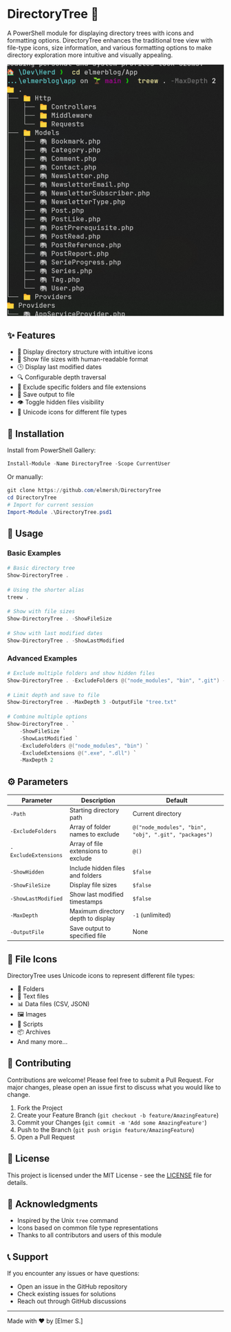 # DirectoryTree 🌲

A PowerShell module for displaying directory trees with icons and formatting options. DirectoryTree enhances the traditional tree view with file-type icons, size information, and various formatting options to make directory exploration more intuitive and visually appealing.

![Directory Tree Example](images/ejemplo.png)

## ✨ Features

- 📁 Display directory structure with intuitive icons
- 📏 Show file sizes with human-readable format
- 🕒 Display last modified dates
- 🔍 Configurable depth traversal
- 🚫 Exclude specific folders and file extensions
- 💾 Save output to file
- 👁️ Toggle hidden files visibility
- 🎨 Unicode icons for different file types

## 🚀 Installation

Install from PowerShell Gallery:

```powershell
Install-Module -Name DirectoryTree -Scope CurrentUser
```

Or manually:

```powershell
git clone https://github.com/elmersh/DirectoryTree
cd DirectoryTree
# Import for current session
Import-Module .\DirectoryTree.psd1
```

## 📖 Usage

### Basic Examples

```powershell
# Basic directory tree
Show-DirectoryTree .

# Using the shorter alias
treew .

# Show with file sizes
Show-DirectoryTree . -ShowFileSize

# Show with last modified dates
Show-DirectoryTree . -ShowLastModified
```

### Advanced Examples

```powershell
# Exclude multiple folders and show hidden files
Show-DirectoryTree . -ExcludeFolders @("node_modules", "bin", ".git") -ShowHidden

# Limit depth and save to file
Show-DirectoryTree . -MaxDepth 3 -OutputFile "tree.txt"

# Combine multiple options
Show-DirectoryTree . `
    -ShowFileSize `
    -ShowLastModified `
    -ExcludeFolders @("node_modules", "bin") `
    -ExcludeExtensions @(".exe", ".dll") `
    -MaxDepth 2
```

## ⚙️ Parameters

| Parameter            | Description                         | Default                                               |
| -------------------- | ----------------------------------- | ----------------------------------------------------- |
| `-Path`              | Starting directory path             | Current directory                                     |
| `-ExcludeFolders`    | Array of folder names to exclude    | `@("node_modules", "bin", "obj", ".git", "packages")` |
| `-ExcludeExtensions` | Array of file extensions to exclude | `@()`                                                 |
| `-ShowHidden`        | Include hidden files and folders    | `$false`                                              |
| `-ShowFileSize`      | Display file sizes                  | `$false`                                              |
| `-ShowLastModified`  | Show last modified timestamps       | `$false`                                              |
| `-MaxDepth`          | Maximum directory depth to display  | `-1` (unlimited)                                      |
| `-OutputFile`        | Save output to specified file       | None                                                  |

## 🎨 File Icons

DirectoryTree uses Unicode icons to represent different file types:

- 📁 Folders
- 📄 Text files
- 📊 Data files (CSV, JSON)
- 🖼️ Images
- 📜 Scripts
- 📦 Archives
- And many more...

## 🤝 Contributing

Contributions are welcome! Please feel free to submit a Pull Request. For major changes, please open an issue first to discuss what you would like to change.

1. Fork the Project
2. Create your Feature Branch (`git checkout -b feature/AmazingFeature`)
3. Commit your Changes (`git commit -m 'Add some AmazingFeature'`)
4. Push to the Branch (`git push origin feature/AmazingFeature`)
5. Open a Pull Request

## 📝 License

This project is licensed under the MIT License - see the [LICENSE](LICENSE) file for details.

## 🙏 Acknowledgments

- Inspired by the Unix `tree` command
- Icons based on common file type representations
- Thanks to all contributors and users of this module

## 📞 Support

If you encounter any issues or have questions:

- Open an issue in the GitHub repository
- Check existing issues for solutions
- Reach out through GitHub discussions

---

Made with ❤️ by [Elmer S.]
